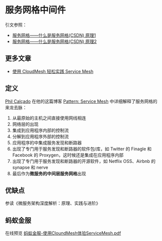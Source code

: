 # 服务网格中间件

引文参照：

* [服务网格——什么是服务网格(CSDN) 原理1](https://blog.csdn.net/weixin_39734304/article/details/103756132)
* [服务网格——什么是服务网格(CSDN) 原理2](https://blog.csdn.net/weixin_39734304/article/details/103756152)

## 更多文章

* [使用 CloudMesh 轻松实践 Service Mesh](https://www.sofastack.tech/guides/kc-cloud-mesh-demo/)

## 定义

[Phil Calçado](http://philcalcado.com/) 在他的这篇博客 [Pattern: Service Mesh](http://philcalcado.com/2017/08/03/pattern_service_mesh.html) 中详细解释了服务网格的来龙去脉：

1. 从最原始的主机之间直接使用网线相连
1. 网络层的出现
1. 集成到应用程序内部的控制流
1. 分解到应用程序外部的控制流
1. 应用程序的中集成服务发现和断路器
1. 出现了专门用于服务发现和断路器的软件包/库，如 Twitter 的 Finagle 和 Facebook 的 Proxygen，这时候还是集成在应用程序内部
1. 出现了专门用于服务发现和断路器的开源软件，如 Netflix OSS、Airbnb 的 synapse 和 nerve
1. 最后作为**微服务的中间层服务网格**出现

## 优缺点

参读《微服务架构深度解析：原理、实践与进阶》



## 蚂蚁金服

在线预览 [蚂蚁金服-使用CloundMesh体验ServiceMesh.pdf](./asserts/蚂蚁金服-使用CloundMesh体验ServiceMesh.pdf)